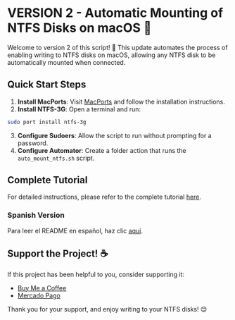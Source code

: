 # VERSION 2 - Automatic Mounting of NTFS Disks on macOS 🚀

Welcome to version 2 of this script! 🎉 This update automates the process of enabling writing to NTFS disks on macOS, allowing any NTFS disk to be automatically mounted when connected.

## Quick Start Steps

1. **Install MacPorts**: Visit [MacPorts](https://www.macports.org/) and follow the installation instructions.
2. **Install NTFS-3G**: Open a terminal and run:
```bash
sudo port install ntfs-3g
```
3. **Configure Sudoers**: Allow the script to run without prompting for a password.
4. **Configure Automator**: Create a folder action that runs the `auto_mount_ntfs.sh` script.

## Complete Tutorial

For detailed instructions, please refer to the complete tutorial [here](./tutorial.md).

### Spanish Version

Para leer el README en español, haz clic [aquí](README.es.md).

## Support the Project! ☕

If this project has been helpful to you, consider supporting it:
- [Buy Me a Coffee](http://buymeacoffee.com/chugeno)
- [Mercado Pago](http://link.mercadopago.com.ar/eugenioazurmendi)

Thank you for your support, and enjoy writing to your NTFS disks! 😊